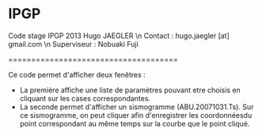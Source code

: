 IPGP
=====================================

Code stage IPGP 2013 Hugo JAEGLER \n
Contact : hugo.jaegler [at] gmail.com \n
Superviseur : Nobuaki Fuji


=====================================


Ce code permet d'afficher deux fenêtres :
  * La première affiche une liste de paramètres pouvant etre choisis en cliquant sur les cases correspondantes.
  * La seconde permet d'afficher un sismogramme (ABU.20071031.Ts).
    Sur ce sismogramme, on peut cliquer afin d'enregistrer les coordonnéesdu point correspondant au même temps
    sur la courbe que le point cliqué. 

 
